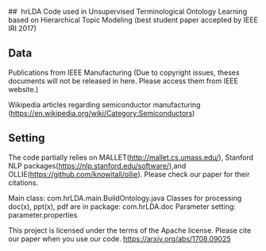 ##  hrLDA
Code used in Unsupervised Terminological Ontology Learning based on Hierarchical Topic Modeling (best student paper accepted by IEEE IRI 2017)

## Data
Publications from IEEE Manufacturing (Due to copyright issues, theses documents will not be released in here. Please access them from IEEE website.) 

Wikipedia articles regarding semiconductor manufacturing (https://en.wikipedia.org/wiki/Category:Semiconductors)

## Setting
The code partially relies on MALLET(http://mallet.cs.umass.edu/), Stanford NLP packages(https://nlp.stanford.edu/software/),and OLLIE(https://github.com/knowitall/ollie). Please check our paper for their citations.

Main class: com.hrLDA.main.BuildOntology.java
Classes for processing doc(x), ppt(x), pdf are in package: com.hrLDA.doc
Parameter setting: parameter.properties

This project is licensed under the terms of the Apache license. Please cite our paper when you use our code. https://arxiv.org/abs/1708.09025
